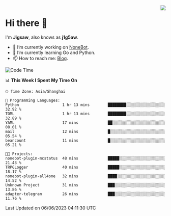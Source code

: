 <a href="#">
  <img align="right" src="https://github-readme-stats.vercel.app/api?username=j1g5awi&count_private=true&show_icons=true&title_color=80070B&text_color=B3B3B3&bg_color=212121&icon_color=80070B" />
</a>

# Hi there 👋

I'm **Jigsaw**, also knows as **j1g5aw**.

- 🔭 I’m currently working on [NoneBot](https://github.com/nonebot).
- 🌱 I’m currently learning Go and Python.
- 📫 How to reach me: [Blog](https://blog.maddestroyer.xyz/).

<!--START_SECTION:waka-->
![Code Time](http://img.shields.io/badge/Code%20Time-1%2C127%20hrs%202%20mins-blue)

📊 **This Week I Spent My Time On** 

```text
🕑︎ Time Zone: Asia/Shanghai

💬 Programming Languages: 
Python                   1 hr 13 mins        ████████░░░░░░░░░░░░░░░░░   32.92 % 
TOML                     1 hr 13 mins        ████████░░░░░░░░░░░░░░░░░   32.89 % 
YAML                     17 mins             ██░░░░░░░░░░░░░░░░░░░░░░░   08.01 % 
mail                     12 mins             █░░░░░░░░░░░░░░░░░░░░░░░░   05.54 % 
beancount                11 mins             █░░░░░░░░░░░░░░░░░░░░░░░░   05.21 % 

🐱‍💻 Projects: 
nonebot-plugin-mcstatus  48 mins             █████░░░░░░░░░░░░░░░░░░░░   21.43 % 
TRPGLogger               40 mins             █████░░░░░░░░░░░░░░░░░░░░   18.17 % 
nonebot-plugin-all4one   32 mins             ████░░░░░░░░░░░░░░░░░░░░░   14.52 % 
Unknown Project          31 mins             ███░░░░░░░░░░░░░░░░░░░░░░   13.86 % 
adapter-telegram         26 mins             ███░░░░░░░░░░░░░░░░░░░░░░   11.76 % 
```


 Last Updated on 06/06/2023 04:11:30 UTC
<!--END_SECTION:waka-->
